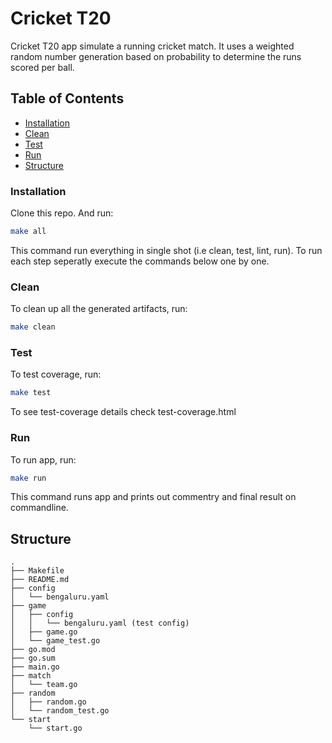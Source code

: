 # Cricket T20

Cricket T20 app simulate a running cricket match. It uses a weighted random number generation based on probability to determine the runs scored per ball.

## Table of Contents

  - [Installation](#install)
  - [Clean](#clean)
  - [Test](#test)
  - [Run](#run)
  - [Structure](#structure)

### Installation <a name="install"></a>

Clone this repo. And run:

```sh
make all
```

This command run everything in single shot (i.e clean, test, lint, run). To run each step seperatly execute the commands below one by one.

### Clean <a name="clean"></a>

To clean up all the generated artifacts, run:

```sh
make clean
```

### Test <a name="test"></a>

To test coverage, run:

```sh
make test
```

To see test-coverage details check test-coverage.html 

### Run <a name="test"></a>

To run app, run:

```sh
make run
```

This command runs app and prints out commentry and final result on commandline.

## Structure <a name="structure"></a>

```
.
├── Makefile
├── README.md
├── config
│   └── bengaluru.yaml
├── game
│   ├── config
│   │   └── bengaluru.yaml (test config)
│   ├── game.go
│   └── game_test.go
├── go.mod
├── go.sum
├── main.go
├── match
│   └── team.go
├── random
│   ├── random.go
│   └── random_test.go
└── start
    └── start.go
```
